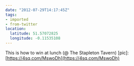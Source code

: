 ```yaml
---
date: "2012-07-29T14:17:45Z"
tags:
- imported
- from-twitter
location:
  latitude: 51.57072825
  longitude: -0.11535108
---
```

This is how to win at lunch \(@ The Stapleton Tavern\) \[pic\]: [https://4sq.com/MswoDh](https://4sq.com/MswoDh)
